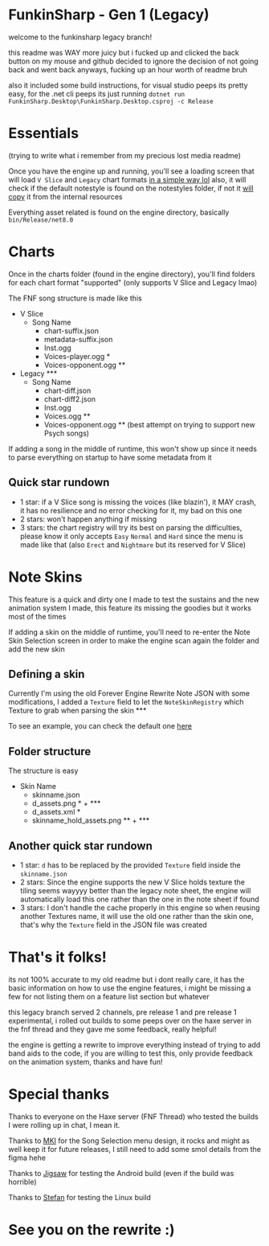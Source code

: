 # FunkinSharp - Gen 1 (Legacy)

welcome to the funkinsharp legacy branch!

this readme was WAY more juicy but i fucked up and clicked the back button on my mouse and github decided to ignore the decision of not going back and went back anyways, fucking up an hour worth of readme bruh

also it included some build instructions, for visual studio peeps its pretty easy, for the .net cli peeps its just running `dotnet run FunkinSharp.Desktop\FunkinSharp.Desktop.csproj -c Release`

# Essentials

(trying to write what i remember from my precious lost media readme)

Once you have the engine up and running, you'll see a loading screen that will load `V Slice` and `Legacy` chart formats [in a simple way lol](https://github.com/SanicBTW/FunkinSharp/blob/legacy/FunkinSharp/FunkinSharp.engine/Funkin/ChartRegistry.cs#L63) also, it will check if the default notestyle is found on the notestyles folder, if not it [will copy](https://github.com/SanicBTW/FunkinSharp/blob/legacy/FunkinSharp/FunkinSharp.engine/Funkin/Data/NoteSkinRegistry.cs#L89) it from the internal resources

Everything asset related is found on the engine directory, basically `bin/Release/net8.0`

# Charts

Once in the charts folder (found in the engine directory), you'll find folders for each chart format "supported" (only supports V Slice and Legacy lmao)

The FNF song structure is made like this

- V Slice
   - Song Name
      - chart-suffix.json
      - metadata-suffix.json
      - Inst.ogg
      - Voices-player.ogg *
      - Voices-opponent.ogg **
- Legacy ***
   - Song Name
      - chart-diff.json
      - chart-diff2.json
      - Inst.ogg
      - Voices.ogg **
      - Voices-opponent.ogg ** (best attempt on trying to support new Psych songs)
    
If adding a song in the middle of runtime, this won't show up since it needs to parse everything on startup to have some metadata from it

## Quick star rundown
- 1 star: if a V Slice song is missing the voices (like blazin'), it MAY crash, it has no resilience and no error checking for it, my bad on this one
- 2 stars: won't happen anything if missing
- 3 stars: the chart registry will try its best on parsing the difficulties, please know it only accepts `Easy` `Normal` and `Hard` since the menu is made like that (also `Erect` and `Nightmare` but its reserved for V Slice)

# Note Skins

This feature is a quick and dirty one I made to test the sustains and the new animation system I made, this feature its missing the goodies but it works most of the times

If adding a skin on the middle of runtime, you'll need to re-enter the Note Skin Selection screen in order to make the engine scan again the folder and add the new skin

## Defining a skin

Currently I'm using the old Forever Engine Rewrite Note JSON with some modifications, I added a `Texture` field to let the `NoteSkinRegistry` which Texture to grab when parsing the skin ***

To see an example, you can check the default one [here](https://github.com/SanicBTW/FunkinSharp/blob/legacy/FunkinSharp/FunkinSharp.Resources/NoteTypes/funkin/funkin.json)

## Folder structure

The structure is easy

- Skin Name
  - skinname.json
  - d_assets.png * + ***
  - d_assets.xml *
  - skinname_hold_assets.png ** + ***

## Another quick star rundown

- 1 star: `d` has to be replaced by the provided `Texture` field inside the `skinname.json`
- 2 stars: Since the engine supports the new V Slice holds texture the tiling seems wayyyy better than the legacy note sheet, the engine will automatically load this one rather than the one in the note sheet if found 
- 3 stars: I don't handle the cache properly in this engine so when reusing another Textures name, it will use the old one rather than the skin one, that's why the `Texture` field in the JSON file was created

# That's it folks!

its not 100% accurate to my old readme but i dont really care, it has the basic information on how to use the engine features, i might be missing a few for not listing them on a feature list section but whatever

this legacy branch served 2 channels, pre release 1 and pre release 1 experimental, i rolled out builds to some peeps over on the haxe server in the fnf thread and they gave me some feedback, really helpful!

the engine is getting a rewrite to improve everything instead of trying to add band aids to the code, if you are willing to test this, only provide feedback on the animation system, thanks and have fun!

# Special thanks

Thanks to everyone on the Haxe server (FNF Thread) who tested the builds I were rolling up in chat, I mean it.

Thanks to [MKI](https://github.com/mikaib) for the Song Selection menu design, it rocks and might as well keep it for future releases, I still need to add some smol details from the figma hehe

Thanks to [Jigsaw](https://github.com/MAJigsaw77) for testing the Android build (even if the build was horrible)

Thanks to [Stefan](https://github.com/Stefan2008Git) for testing the Linux build

# See you on the rewrite :)
